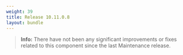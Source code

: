 ```yaml
---
weight: 39
title: Release 10.11.0.8
layout: bundle
---
```


<!--10.11.0.5 - 10.11.0.8-->

>**Info:** There have not been any significant improvements or fixes related to this component since the last Maintenance release.
